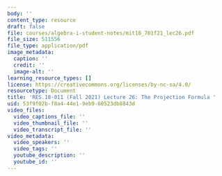 ```yaml
---
body: ''
content_type: resource
draft: false
file: courses/algebra-i-student-notes/mit18_701f21_lec26.pdf
file_size: 511556
file_type: application/pdf
image_metadata:
  caption: ''
  credit: ''
  image-alt: ''
learning_resource_types: []
license: https://creativecommons.org/licenses/by-nc-sa/4.0/
resourcetype: Document
title: 'RES.18-011 (Fall 2021) Lecture 26: The Projection Formula '
uid: 53f9f02b-f8a4-44e1-9eb9-60523db8843d
video_files:
  video_captions_file: ''
  video_thumbnail_file: ''
  video_transcript_file: ''
video_metadata:
  video_speakers: ''
  video_tags: ''
  youtube_description: ''
  youtube_id: ''
---
```


